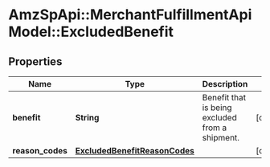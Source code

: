 # AmzSpApi::MerchantFulfillmentApiModel::ExcludedBenefit

## Properties
Name | Type | Description | Notes
------------ | ------------- | ------------- | -------------
**benefit** | **String** | Benefit that is being excluded from a shipment. | [optional] 
**reason_codes** | [**ExcludedBenefitReasonCodes**](ExcludedBenefitReasonCodes.md) |  | [optional] 

